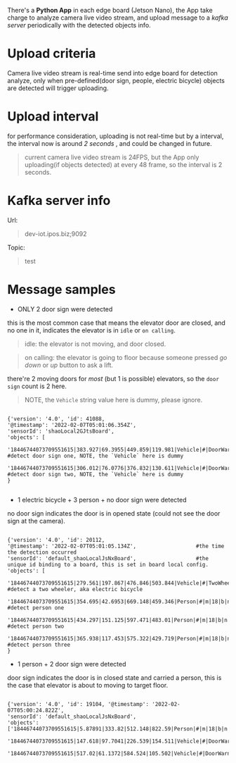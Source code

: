 There's a  **Python App**  in each edge board (Jetson Nano), the App take charge to analyze camera live video stream, and upload message to a _kafka server_  periodically with the detected objects info.

# Upload criteria 

Camera live video stream is real-time send into edge board for detection analyze, only when pre-defined(door sign, people, electric bicycle) objects are detected will trigger uploading. 

# Upload interval

for performance consideration, uploading is not real-time but by a interval, the interval now is around  _2 seconds_ , and could be changed in future. 

> current camera live video stream is 24FPS, but the App only uploading(if objects detected) at every 48 frame, so the interval is 2 seconds. 

# Kafka server info

Url:
> dev-iot.ipos.biz;9092

Topic: 
> test

# Message samples

- ONLY 2 door sign were detected

this is the most common case that means the elevator door are closed, and no one in it, indicates the elevator is in `idle` or `on calling`.

> idle: the elevator is not moving, and door closed.

> on calling: the elevator is going to floor because someone pressed  _go down_  or  _up_ button to ask a lift.

there're 2 moving doors for  _most_  (but 1 is possible) elevators, so the `door sign` count is 2 here.

> NOTE, the `Vehicle` string value here is dummy, please ignore.
```

{'version': '4.0', 'id': 41088, 
'@timestamp': '2022-02-07T05:01:06.354Z', 
'sensorId': 'shaoLocal2GJtsBoard', 
'objects': [
    '18446744073709551615|383.927|69.3955|449.859|119.981|Vehicle|#|DoorWarningSign|B|M|y|l|CN|0.460956', #detect door sign one, NOTE, the `Vehicle` here is dummy
    '18446744073709551615|306.012|76.0776|376.832|130.611|Vehicle|#|DoorWarningSign|B|M|y|l|CN|0.622918'] #detect door sign two, NOTE, the `Vehicle` here is dummy
}


```

- 1 electric bicycle + 3 person + no door sign were detected

no door sign indicates the door is in opened state (could not see the door sign at the camera).

```

{'version': '4.0', 'id': 20112, 
'@timestamp': '2022-02-07T05:01:05.134Z',                   #the time the detection occurred
'sensorId': 'default_shaoLocalJsNxBoard',                   #the unique id binding to a board, this is set in board local config.
'objects': [
    '18446744073709551615|279.561|197.867|476.846|503.844|Vehicle|#|TwoWheeler|B|M|b|X|CN|0.981058',   #detect a two wheeler, aka electric bicycle                      
    '18446744073709551615|354.695|42.6953|669.148|459.346|Person|#|m|18|b|n|f|0.248717',               #detect person one
    '18446744073709551615|434.297|151.125|597.471|483.01|Person|#|m|18|b|n|f|0.999874',                #detect person two
    '18446744073709551615|365.938|117.453|575.322|429.719|Person|#|m|18|b|n|f|0.999982']               #detect person three
}

```

- 1 person + 2 door sign were detected

door sign indicates the door is in closed state and carried a person, this is the case that elevator is about to moving to target floor.
```

{'version': '4.0', 'id': 19104, '@timestamp': '2022-02-07T05:00:24.822Z', 
'sensorId': 'default_shaoLocalJsNxBoard', 
'objects': ['18446744073709551615|5.87891|333.82|512.148|822.59|Person|#|m|18|b|n|f|1', 
    '18446744073709551615|147.618|97.7041|226.539|154.511|Vehicle|#|DoorWarningSign|B|M|y|l|CN|0.570212', 
    '18446744073709551615|517.02|61.1372|584.524|105.502|Vehicle|#|DoorWarningSign|B|M|y|l|CN|0.687945']}

```